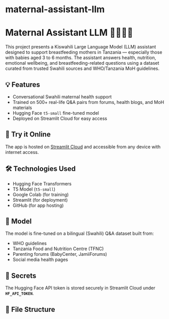# maternal-assistant-llm

# Maternal Assistant LLM 🤱🏽🇹🇿

This project presents a Kiswahili Large Language Model (LLM) assistant designed to support breastfeeding mothers in Tanzania — especially those with babies aged 3 to 6 months. The assistant answers health, nutrition, emotional wellbeing, and breastfeeding-related questions using a dataset curated from trusted Swahili sources and WHO/Tanzania MoH guidelines.

## 💡 Features
- Conversational Swahili maternal health support
- Trained on 500+ real-life Q&A pairs from forums, health blogs, and MoH materials
- Hugging Face `t5-small` fine-tuned model
- Deployed on Streamlit Cloud for easy access

## 🚀 Try it Online
The app is hosted on [Streamlit Cloud](https://share.streamlit.io/) and accessible from any device with internet access.

## 🛠 Technologies Used
- Hugging Face Transformers
- T5 Model (`t5-small`)
- Google Colab (for training)
- Streamlit (for deployment)
- GitHub (for app hosting)

## 🧠 Model
The model is fine-tuned on a bilingual (Swahili) Q&A dataset built from:
- WHO guidelines
- Tanzania Food and Nutrition Centre (TFNC)
- Parenting forums (BabyCenter, JamiiForums)
- Social media health pages

## 🔐 Secrets
The Hugging Face API token is stored securely in Streamlit Cloud under **`HF_API_TOKEN`**.

## 📂 File Structure

